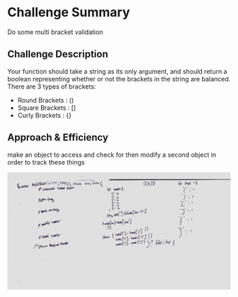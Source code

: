 # Challenge Summary
Do some multi bracket validation

## Challenge Description


Your function should take a string as its only argument, and should return a boolean representing whether or not the brackets in the string are balanced. There are 3 types of brackets:
  * Round Brackets : ()
  * Square Brackets : []
  * Curly Brackets : {}


## Approach & Efficiency

make an object to access and check for then modify a second object in order to track these things



![img](./whiteboard.jpg) 